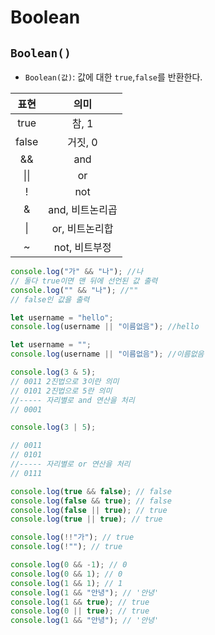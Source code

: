# Boolean

## `Boolean()`

- `Boolean(값)`: 값에 대한 `true`,`false`를 반환한다.

| 표현  |      의미       |
| :---: | :-------------: |
| true  |      참, 1      |
| false |     거짓, 0     |
|  &&   |       and       |
| \|\|  |       or        |
|   !   |       not       |
|   &   | and, 비트논리곱 |
|  \|   | or, 비트논리합  |
|   ~   |  not, 비트부정  |

```js
console.log("가" && "나"); //나
// 둘다 true이면 맨 뒤에 선언된 값 출력
console.log("" && "나"); //""
// false인 값을 출력

let username = "hello";
console.log(username || "이름없음"); //hello

let username = "";
console.log(username || "이름없음"); //이름없음

console.log(3 & 5);
// 0011 2진법으로 3이란 의미
// 0101 2진법으로 5란 의미
//----- 자리별로 and 연산을 처리
// 0001

console.log(3 | 5);

// 0011
// 0101
//----- 자리별로 or 연산을 처리
// 0111

console.log(true && false); // false
console.log(false && true); // false
console.log(false || true); // true
console.log(true || true); // true

console.log(!!"가"); // true
console.log(!""); // true

console.log(0 && -1); // 0
console.log(0 && 1); // 0
console.log(1 && 1); // 1
console.log(1 && "안녕"); // '안녕'
console.log(1 && true); // true
console.log(0 || true); // true
console.log(1 && "안녕"); // '안녕'
```
